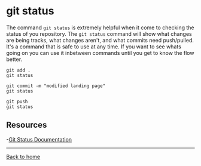# git status

The command `git status` is extremely helpful when it come to checking the status of you repository.
 The `git status` command will show what changes are being tracks, what changes aren't, and what commits need push/pulled.
 It's a command that is safe to use at any time. If you want to see whats going on you can use it inbetween commands until you get to know the flow better.

```
git add .
git status

git commit -m "modified landing page"
git status

git push
git status
```

## Resources

-[Git Status Documentation](https://git-scm.com/docs/git-status)

---

[Back to home](../README.MD)
